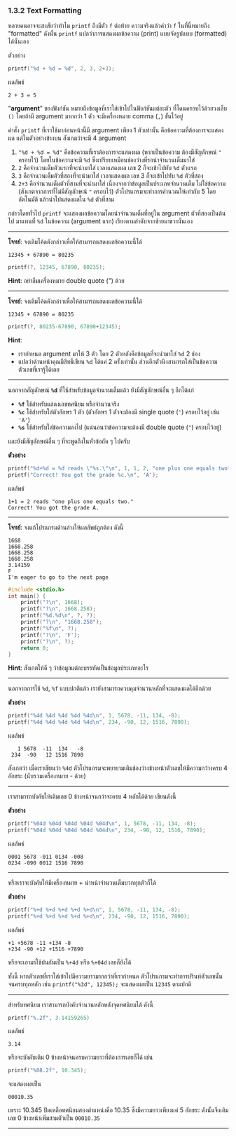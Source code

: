 ### 1.3.2  Text Formatting

หลายคนอาจจะสงสัยว่าทำไม `printf` ถึงมีตัว `f` ต่อท้าย
ความจริงแล้วคำว่า `f` ในที่นี้หมายถึง "formatted"
ดังนั้น `printf` แปลว่าการแสดงผลข้อความ (print) แบบจัดรูปแบบ (formatted) ได้นั่นเอง

ตัวอย่าง

```cpp
printf("%d + %d = %d", 2, 3, 2+3);
```

ผลลัพธ์

```
2 + 3 = 5
```

"**argument**" ของฟังก์ชัน หมายถึงข้อมูลที่เราใส่เข้าไปในฟังก์ชันแต่ละตัว ที่โดนครอบไว้ด้วยวงเล็บ `()`
โดยถ้ามี argument มากกว่า 1 ตัว จะมีเครื่องหมาย comma (`,`) ขั้นไว้อยู่

คำสั่ง `printf` ที่เราใช้มาก่อนหน้านี้มี argument เพียง 1 ตัวเท่านั้น คือข้อความที่ต้องการจะแสดงผล
แต่ในตัวอย่างข้างบน สังเกตว่าจะมี 4 argument
1. `"%d + %d = %d"` คือข้อความที่เราต้องการจะแสดงผล (หากเป็นข้อความ ต้องมีสัญลักษณ์ `"` ครอบไว้) โดยในข้อความจะมี `%d` ซึ่งเปรียบเหมือนช่องว่างที่รอนำจำนวนเต็มมาใส่
2. `2` คือจำนวนเต็มตัวแรกที่จะนำมาใส่ เวลาแสดงผล เลข 2 ก็จะเข้าไปทับ `%d` ตัวแรก
3. `3` คือจำนวนเต็มตัวที่สองที่จะนำมาใส่ เวลาแสดงผล เลข 3 ก็จะเข้าไปทับ `%d` ตัวที่สอง
4. `2+3` คือจำนวนเต็มตัวที่สามที่จะนำมาใส่ เนื่องจากว่าข้อมูลเป็นประเภทจำนวนเต็ม ไม่ใช่ข้อความ (สังเกตจากการที่ไม่มีสัญลักษณ์ `"` ครอบไว้) ตัวโปรแกรมจะทำการคำนวณให้เท่ากับ 5 โดยอัตโนมัติ แล้วนำไปแสดงผลใน `%d` ตัวที่สาม

กล่าวโดยทั่วไป `printf` จะแสดงผลข้อความโดยนำจำนวนเต็มที่อยู่ใน argument ตัวที่สองเป็นต้นไป มาแทนที่ `%d` ในข้อความ (argument แรก) เรียงตามลำดับจากซ้ายมาขวานั่นเอง

---

**โจทย์**: จงเติมโค้ดดังกล่าวเพื่อให้สามารถแสดงผลข้อความนี้ได้

```
12345 + 67890 = 80235
```

```cpp
printf(?, 12345, 67890, 80235);
```

**Hint**: อย่าลืมเครื่องหมาย double quote (") ด้วย

---

**โจทย์**: จงเติมโค้ดดังกล่าวเพื่อให้สามารถแสดงผลข้อความนี้ได้

```
12345 + 67890 = 80235
```

```cpp
printf(?, 80235-67890, 67890+12345);
```

**Hint**:
- เรากำหนด argument มาให้ 3 ตัว โดย 2 ตัวหลังคือข้อมูลที่จะนำมาใส่ `%d` 2 ช่อง
- แปลว่าด้านหน้าคุณมีสิทธิ์เขียน `%d` ได้แค่ 2 ครั้งเท่านั้น ส่วนอีกตัวนึงสามารถใส่เป็นข้อความตัวเลขที่เรารู้ได้เลย

---

นอกจากสัญลักษณ์ **`%d`** ที่ใช้สำหรับข้อมูลจำนวนเต็มแล้ว ยังมีสัญลักษณ์อื่น ๆ อีกได้แก่

- **`%f`** ใช้สำหรับแสดงเลขทศนิยม หรือจำนวนจริง
- **`%c`** ใช้สำหรับใส่ตัวอักษร 1 ตัว (ตัวอักษร 1 ตัวจะต้องมี single quote (`'`) ครอบไว้อยู่ เช่น `'A'`)
- **`%s`** ใช้สำหรับใส่ข้อความลงไป (แน่นอนว่าข้อความจะต้องมี double quote (`"`) ครอบไว้อยู่)

และยังมีสัญลักษณ์อื่น ๆ ที่จะพูดถึงในหัวข้อถัด ๆ ไปครับ


**ตัวอย่าง**

```cpp
printf("%d+%d = %d reads \"%s.\"\n", 1, 1, 2, "one plus one equals two");
printf("Correct! You got the grade %c.\n", 'A');
```

ผลลัพธ์

```
1+1 = 2 reads "one plus one equals two."
Correct! You got the grade A.
```

---

**โจทย์**: จงแก้โปรแกรมด้านล่างให้ผลลัพธ์ถูกต้อง ดังนี้

```
1668
1668.258
1668.258
1668.258
3.14159
F
I'm eager to go to the next page
```

```cpp
#include <stdio.h>
int main() {
    printf("?\n", 1668);
    printf("?\n", 1668.258);
    printf("%d.%d\n", ?, ?);
    printf("?\n", "1668.258");
    printf("%f\n", ?);
    printf("?\n", 'F');
    printf("?\n", ?);
    return 0;
}
```

**Hint**: สังเกตให้ดี ๆ ว่าข้อมูลแต่ละบรรทัดเป็นข้อมูลประเภทอะไร

---

นอกจากการใช้ `%d`, `%f` แบบปกติแล้ว เรายังสามารถควบคุมจำนวนหลักที่จะแสดงผลได้อีกด้วย

**ตัวอย่าง**

```cpp
printf("%4d %4d %4d %4d %4d\n", 1, 5678, -11, 134, -8);
printf("%4d %4d %4d %4d %4d\n", 234, -90, 12, 1516, 7890);
```

ผลลัพธ์
```
   1 5678  -11  134   -8
 234  -90   12 1516 7890
 ```

สังเกตว่า เมื่อเราเขียนว่า `%4d` ตัวโปรแกรมจะพยายามเติมช่องว่างข้างหน้าตัวเลขให้มีความกว้างครบ 4 อักขระ (นับรวมเครื่องหมาย - ด้วย)

---

เราสามารถบังคับให้เติมเลข 0 ข้างหน้าจนกว่าจะครบ 4 หลักได้ด้วย เขียนดังนี้

**ตัวอย่าง**

```cpp
printf("%04d %04d %04d %04d %04d\n", 1, 5678, -11, 134, -8);
printf("%04d %04d %04d %04d %04d\n", 234, -90, 12, 1516, 7890);
```

ผลลัพธ์
```
0001 5678 -011 0134 -008
0234 -090 0012 1516 7890
```

---

หรือเราจะบังคับให้มีเครื่องหมาย + นำหน้าจำนวนเต็มบวกทุกตัวก็ได้

**ตัวอย่าง**

```cpp
printf("%+d %+d %+d %+d %+d\n", 1, 5678, -11, 134, -8);
printf("%+d %+d %+d %+d %+d\n", 234, -90, 12, 1516, 7890);
```

ผลลัพธ์
```
+1 +5678 -11 +134 -8
+234 -90 +12 +1516 +7890
```
หรือจะเอามาใช้ปนกันเป็น `%+4d` หรือ `%+04d` เลยก็ยังได้

ทั้งนี้ หากตัวเลขที่เราใส่เข้าไปมีความยาวมากกว่าที่เรากำหนด ตัวโปรแกรมจะทำการปรินท์ตัวเลขนั้นจนครบทุกหลัก เช่น `printf("%3d", 12345);` จะแสดงผลเป็น `12345` ตามปกติ

---

สำหรับทศนิยม เราสามารถบังคับจำนวนหลักหลังจุดทศนิยมได้ ดังนี้
```cpp
printf("%.2f", 3.14159265)
```

ผลลัพธ์
```
3.14
```

หรือจะบังคับเติม 0 ข้างหน้าจนครบความยาวที่ต้องการเลยก็ได้ เช่น

```cpp
printf("%08.2f", 10.345);
```

จะแสดงผลเป็น
```
00010.35
```

เพราะ 10.345 ปัดเหลือทศนิยมสองตำแหน่งคือ 10.35 ซึ่งมีความยาวเพียงแค่ 5 อักขระ ดังนั้นจึงเติมเลข 0 ข้างหน้าเพิ่มสามตัวเป็น `00010.35`

---------------------------------------------------------------
